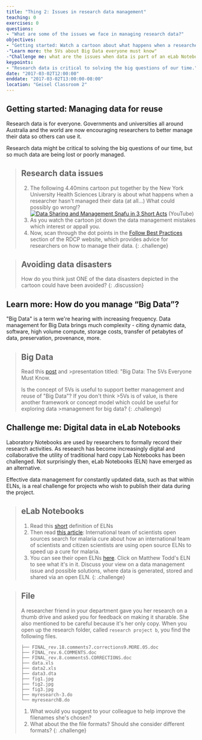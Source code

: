 ```yaml
---
title: "Thing 2: Issues in research data management"
teaching: 0
exercises: 0
questions:
- "What are some of the issues we face in managing research data?"
objectives:
- "Getting started: Watch a cartoon about what happens when a researcher hasn't managed their data (at all…) What could possibly go wrong!?"
-"Learn more: the 5Vs about Big Data everyone must know"
-"Challenge me: what are the issues when data is part of an eLab Notebook?"
keypoints:
- "Research data is critical to solving the big questions of our time."
date: "2017-03-02T12:00:00"
enddate: "2017-03-02T13:00:00-08:00"
location: "Geisel Classroom 2"
---
```

## Getting started: Managing data for reuse

Research data is for everyone.  Governments and universities all around Australia and the world are now encouraging researchers to better manage their data so others can use it.

Research data might be critical to solving the big questions of our time, but so much data are being lost or poorly managed.

>## Research data issues
>2. The following 4.40mins cartoon put together by the New York University Health Sciences Library is about what happens when a researcher hasn't managed their data (at all…) What could possibly go wrong!?\
     [![Data Sharing and Management Snafu in 3 Short Acts ](https://img.youtube.com/vi/66oNv_DJuPc/0.jpg)](https://www.youtube.com/watch?v=66oNv_DJuPc "Data Sharing and Management Snafu in 3 Short Acts") (YouTube)
>3. As you watch the cartoon jot down the data management mistakes which interest or appall you.
>4. Now, scan through the dot points in the [Follow Best Practices](https://libraries.ucsd.edu/services/data-curation/data-management/best-practices.html) section of the RDCP website, which provides advice for researchers on how to manage their data.
{: .challenge}

>## Avoiding data disasters
>How do you think just ONE of the data disasters depicted in the cartoon could have been avoided?
{: .discussion}

## Learn more: How do you manage “Big Data”?

"Big Data" is a term we're hearing with increasing frequency. Data management for Big Data brings much complexity - citing dynamic data, software, high volume compute, storage costs, transfer of petabytes of data, preservation, provenance, more.

>## Big Data
>Read this [post](https://www.linkedin.com/pulse/20140306073407-64875646-big-data-the-5-vs-everyone-must-know) and >presentation titled: "Big Data: The 5Vs Everyone Must Know.
>
>Is the concept of 5Vs is useful to support better management and reuse of "Big Data"?  If you don't think >5Vs is of value, is there another framework or concept model which could be useful for exploring data >management for big data?
{: .challenge}

## Challenge me: Digital data in eLab Notebooks

Laboratory Notebooks are used by researchers to formally record their research activities. As research has become increasingly digital and collaborative the utility of traditional hard copy Lab Notebooks has been challenged.  Not surprisingly then, eLab Notebooks (ELN) have emerged as an alternative.

Effective data management for constantly updated data, such as that within ELNs, is a real challenge for projects who wish to publish their data during the project.

>## eLab Notebooks
>1. Read this [short](http://esciencelibrary.umassmed.edu/professional-educ/escience-thesaurus/electronic-laboratory-notebook) definition of ELNs
> 2. Then read [this article](https://opensource.com/life/14/6/international-team-open-sources-search-malaria-cure): International team of scientists open sources search for malaria cure about how an international team of scientists and citizen scientists are using open source ELNs to speed up a cure for malaria.  
> 3. You can see their open ELNs [here](http://malaria.ourexperiment.org/).  Click on Matthew Todd's ELN to see what it's in it.
> Discuss your view on a data management issue and possible solutions, where data is generated, stored and shared via an open ELN.
{: .challenge}

>## File
> A researcher friend in your department gave you her research on a thumb drive and asked you for feedback on making it sharable. She also mentioned to be careful because it's her only copy. When you open up the research folder, called `research project b`, you find the following files.
>
>~~~{.bash}
>├── FINAL_rev.18.comments7.corrections9.MORE.05.doc
>├── FINAL_rev.6.COMMENTS.doc
>├── FINAL_rev.8.comments5.CORRECTIONS.doc
>├── data.xls
>├── data2.xls
>├── data3.dta
>├── fig1.jpg
>├── fig2.jpg
>├── fig3.jpg
>├── myresearch-3.do
>└── myresearchB.do
>~~~
> 1. What would you suggest to your colleague to help improve the filenames she's chosen?
> 2. What about the the file formats?  Should she consider different formats? 
{: .challenge}

